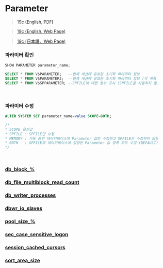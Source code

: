 Parameter
===
>[19c (English, PDF)](https://docs.oracle.com/cd/F19136_01/refrn/database-reference.pdf)

>[19c (English, Web Page)](https://docs.oracle.com/en/database/oracle/oracle-database/19/refrn/index.html#Oracle%C2%AE-Database)

>[19c (日本語、Web Page)](https://docs.oracle.com/cd/F19136_01/refrn/index.html#Oracle%C2%AE-Database)

### 파라미터 확인
```sql
SHOW PARAMETER parameter_name;

SELECT * FROM V$PARAMETER;   --현재 세션에 유효한 초기화 파라미터 정보
SELECT * FROM V$PARAMETER2;  --현재 세션에 유효한 초기화 파라미터 정보 (각 목록 파라미터 값은 행으로 표시)
SELECT * FROM V$SPPARAMETER; --SPFILE에 대한 정보 표시 (SPFILE을 사용하지 않고 기동한 경우 ISSPECIFIED에 FALSE가 포함됨 )
```

<br>

### 파라미터 수정
```sql
ALTER SYSTEM SET parameter_name=value SCOPE=BOTH;

/*
* SCOPE 옵션값
* SPFILE : SPFILE만 수정
* MEMORY : 가동 중인 데이터베이스의 Parameter 값만 수정하고 SPFILE은 수정하지 않음 (데이터베이스 재가동 시 설정하기 전 값으로 변경됨)
* BOTH   : SPFILE과 데이터베이스에 설정된 Parameter 값 양쪽 모두 수정 (DEFAULT)
*/
```

<br>

### [db_block_%](./parameter/db_block.md)
### [db_file_multiblock_read_count](./parameter/db_file_multiblock_read_count.md)
### [db_writer_processes](./parameter/db_writer_processes.md)
### [dbwr_io_slaves](./parameter/dbwr_io_slaves.md)
### [pool_size_%](./parameter/pool_size.md)
### [sec_case_sensitive_logon](./parameter/sec_case_sensitive_logon.md)
### [session_cached_cursors](./parameter/session_cached_cursors.md)
### [sort_area_size](./parameter/sort_area_size.md)

<br>
